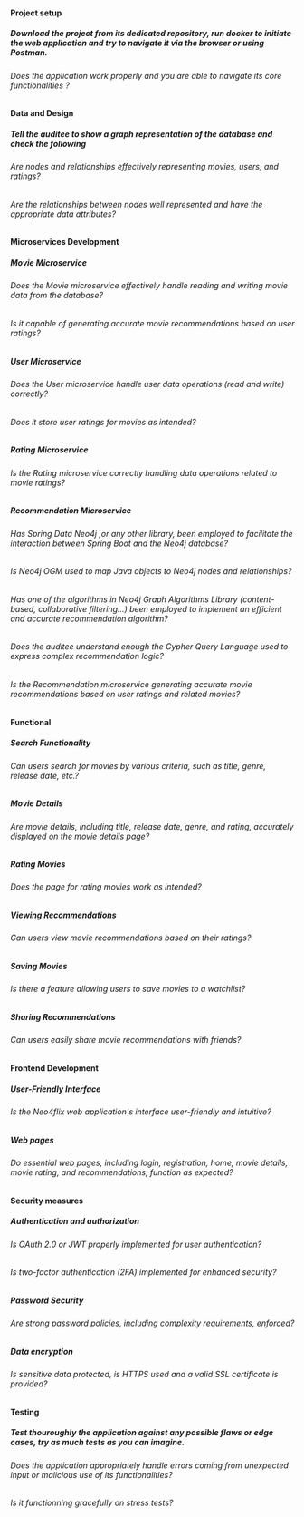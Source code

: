 #### Project setup
##### Download the project from its dedicated repository, run docker to initiate the web application and try to navigate it via the browser or using Postman.
###### Does the application work properly and you are able to navigate its core functionalities ?
#### Data and Design
##### Tell the auditee to show a graph representation of the database and check the following
###### Are nodes and relationships effectively representing movies, users, and ratings?
###### Are the relationships between nodes well represented and have the appropriate data attributes?
#### Microservices Development
##### Movie Microservice
###### Does the Movie microservice effectively handle reading and writing movie data from the database?
###### Is it capable of generating accurate movie recommendations based on user ratings?
##### User Microservice
###### Does the User microservice handle user data operations (read and write) correctly?
###### Does it store user ratings for movies as intended?
##### Rating Microservice
###### Is the Rating microservice correctly handling data operations related to movie ratings?
##### Recommendation Microservice
###### Has Spring Data Neo4j ,or any other library, been employed to facilitate the interaction between Spring Boot and the Neo4j database?
###### Is Neo4j OGM used to map Java objects to Neo4j nodes and relationships?
###### Has one of the algorithms in Neo4j Graph Algorithms Library (content-based, collaborative filtering...) been employed to implement an efficient and accurate recommendation algorithm?
###### Does the auditee understand enough the Cypher Query Language used to express complex recommendation logic?
###### Is the Recommendation microservice generating accurate movie recommendations based on user ratings and related movies?
#### Functional
##### Search Functionality
###### Can users search for movies by various criteria, such as title, genre, release date, etc.?
##### Movie Details
###### Are movie details, including title, release date, genre, and rating, accurately displayed on the movie details page?
##### Rating Movies
###### Does the page for rating movies work as intended?
##### Viewing Recommendations
###### Can users view movie recommendations based on their ratings?
##### Saving Movies
###### Is there a feature allowing users to save movies to a watchlist?
##### Sharing Recommendations
###### Can users easily share movie recommendations with friends?
#### Frontend Development
##### User-Friendly Interface
###### Is the Neo4flix web application's interface user-friendly and intuitive?
##### Web pages
###### Do essential web pages, including login, registration, home, movie details, movie rating, and recommendations, function as expected?
#### Security measures
##### Authentication and authorization
###### Is OAuth 2.0 or JWT properly implemented for user authentication?
###### Is two-factor authentication (2FA) implemented for enhanced security?
##### Password Security
###### Are strong password policies, including complexity requirements, enforced?
##### Data encryption
###### Is sensitive data protected, is HTTPS used and a valid SSL certificate is provided?
#### Testing
##### Test thouroughly the application against any possible flaws or edge cases, try as much tests as you can imagine.
###### Does the application appropriately handle errors coming from unexpected input or malicious use of its functionalities?
###### Is it functionning gracefully on stress tests?